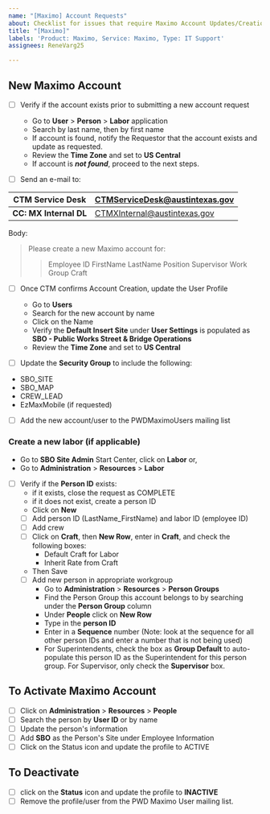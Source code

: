 ```yaml
---
name: "[Maximo] Account Requests"
about: Checklist for issues that require Maximo Account Updates/Creation/Deactivation
title: "[Maximo]"
labels: 'Product: Maximo, Service: Maximo, Type: IT Support'
assignees: ReneVarg25

---
```


## New Maximo Account ## 
- [ ] Verify if the account exists prior to submitting a new account request
  - Go to **User** > **Person** > **Labor** application
  - Search by last name, then by first name
  - If account is found, notify the Requestor that the account exists and update as requested.
  - Review the **Time Zone** and set to **US Central**
  - If account is ***not found***, proceed to the next steps.

- [ ] Send an e-mail to:

|  CTM Service Desk   | CTMServiceDesk@austintexas.gov |
| ------------- | ------------- |
|  **CC: MX Internal DL** | CTMXInternal@austintexas.gov |

Body:
> Please create a new Maximo account for:
>> Employee ID
>> FirstName LastName
>> Position
>> Supervisor
>> Work Group
>> Craft

- [ ] Once CTM confirms Account Creation, update the User Profile
  - Go to **Users**
  - Search for the new account by name
  - Click on the Name
  - Verify the **Default Insert Site** under **User Settings** is populated as **SBO - Public Works Street & Bridge Operations**
  - Review the **Time Zone** and set to **US Central**

- [ ]  Update the **Security Group** to include the following:
  - SBO_SITE
  - SBO_MAP
  - CREW_LEAD
  - EzMaxMobile (if requested)

- [ ] Add the new account/user to the PWDMaximoUsers mailing list

### Create a new labor (if applicable) ###
- Go to **SBO Site Admin** Start Center, click on **Labor** or,
- Go to **Administration** > **Resources** > **Labor**

- [ ] Verify if the **Person ID** exists:
  - if it exists, close the request as COMPLETE
  - if it does not exist, create a person ID
   - Click on **New**
   - [ ] Add person ID (LastName_FirstName) and labor ID (employee ID)
   - [ ] Add crew
   - [ ] Click on **Craft**, then **New Row**, enter in **Craft**, and check the following boxes:
     - Default Craft for Labor
     - Inherit Rate from Craft
  - Then Save
   - [ ] Add new person in appropriate workgroup
     -  Go to **Administration** > **Resources** > **Person Groups**
     - Find the Person Group this account belongs to by searching under the **Person Group** column
     - Under **People** click on **New Row**
     - Type in the **person ID**
     - Enter in a **Sequence** number (Note: look at the sequence for all other person IDs and enter a number that is not being used)
     - For Superintendents, check the box as **Group Default** to auto-populate this person ID as the Superintendent for this person group. For Supervisor, only check the **Supervisor** box.

## To Activate Maximo Account ##
 - [ ] Click on **Administration** > **Resources** > **People**
 - [ ] Search the person by **User ID** or by name
 - [ ] Update the person's information
 - [ ] Add **SBO** as the Person's Site under Employee Information
 - [ ] Click on the Status icon and update the profile to ACTIVE 

## To Deactivate ## 
- [ ] click on the **Status** icon and update the profile to **INACTIVE**
- [ ] Remove the profile/user from the PWD Maximo User mailing list.
